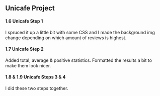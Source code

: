 ## Unicafe Project

#### 1.6 Unicafe Step 1

I spruced it up a little bit with some CSS and I made the background img change depending on which amount of reviews is highest.

#### 1.7 Unicafe Step 2

Added total, average & positive statistics. Formatted the results a bit to make them look nicer.

#### 1.8 & 1.9 Unicafe Steps 3 & 4

I did these two steps together.
